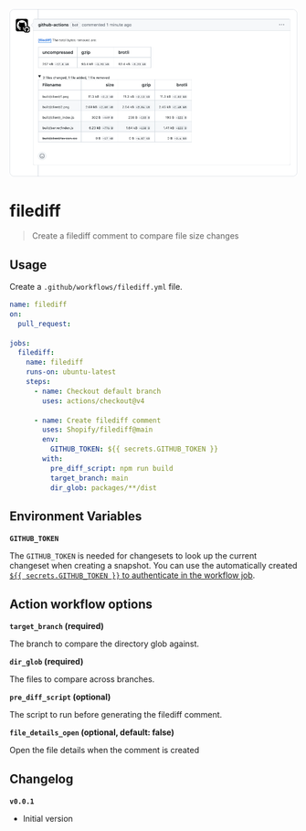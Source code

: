 <p align="center">
  <img src="https://github.com/Shopify/filediff/blob/main/example.png" alt="A screenshot of the filediff comment" width="688px">
</p>

# filediff

> Create a filediff comment to compare file size changes

## Usage

Create a `.github/workflows/filediff.yml` file.

```yml
name: filediff
on:
  pull_request:

jobs:
  filediff:
    name: filediff
    runs-on: ubuntu-latest
    steps:
      - name: Checkout default branch
        uses: actions/checkout@v4

      - name: Create filediff comment
        uses: Shopify/filediff@main
        env:
          GITHUB_TOKEN: ${{ secrets.GITHUB_TOKEN }}
        with:
          pre_diff_script: npm run build
          target_branch: main
          dir_glob: packages/**/dist
```

## Environment Variables

**`GITHUB_TOKEN`**

The `GITHUB_TOKEN` is needed for changesets to look up the current changeset when creating a snapshot. You can use the automatically created [`${{ secrets.GITHUB_TOKEN }}` to authenticate in the workflow job](https://docs.github.com/en/actions/security-guides/automatic-token-authentication#about-the-github_token-secret).

## Action workflow options

**`target_branch` (required)**

The branch to compare the directory glob against.

**`dir_glob` (required)**

The files to compare across branches.

**`pre_diff_script` (optional)**

The script to run before generating the filediff comment.

**`file_details_open` (optional, default: false)**

Open the file details when the comment is created

## Changelog

**`v0.0.1`**

- Initial version

